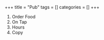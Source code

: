 +++
title = "Pub"
tags = []
categories = []
+++
<ol>
 <li>Order Food</li>
 <li>On Tap</li>
 <li>Hours</li>
 <li>Copy</li>
</ol>
